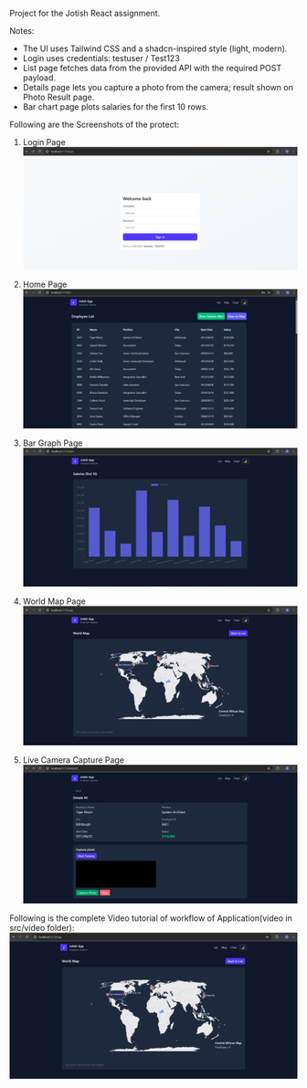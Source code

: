 Project for the Jotish React assignment.

Notes:
- The UI uses Tailwind CSS and a shadcn-inspired style (light, modern).
- Login uses credentials: testuser / Test123
- List page fetches data from the provided API with the required POST payload.
- Details page lets you capture a photo from the camera; result shown on Photo Result page.
- Bar chart page plots salaries for the first 10 rows.

Following are the Screenshots of the protect:
1. Login Page
![alt text](src/images/Login-Page.png)

2. Home Page
![alt text](src/images/Home-Page.png)

3. Bar Graph Page
![alt text](src/images/Bar-Page.png)

4. World Map Page
![alt text](<src/images/World mapPage.png>)

5. Live Camera Capture Page
![alt text](src/images/Camera-Capture.png)

Following is the complete Video tutorial of workflow of Application(video in src/video folder):
[![Watch the video](<src/images/World mapPage.png>)](src/video/Jotish%20React%20Assignment.mp4)